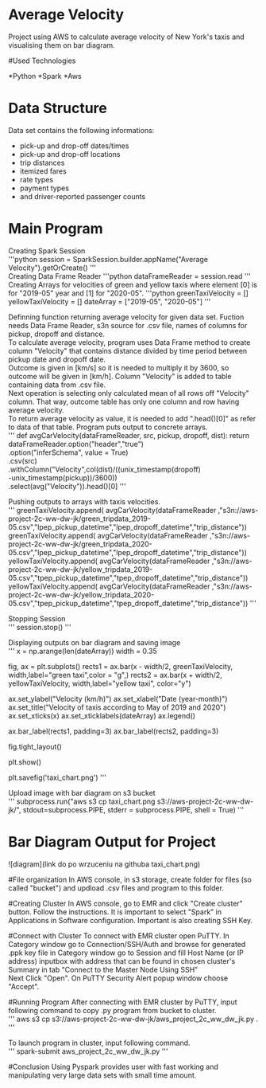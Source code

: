 # Average Velocity
Project using AWS to calculate average velocity of New York's taxis and visualising them on bar diagram.

#Used Technologies

*Python
*Spark
*Aws

# Data Structure
Data set contains the following informations:

* pick-up and drop-off dates/times
* pick-up and drop-off locations
* trip distances
* itemized fares
* rate types
* payment types
* and driver-reported passenger counts

# Main Program
Creating Spark Session  
'''python
session = SparkSession.builder.appName("Average Velocity").getOrCreate()
'''  
Creating Data Frame Reader
'''python
dataFrameReader = session.read
'''
Creating Arrays for velocities of green and yellow taxis where element [0] is for "2019-05" year and [1] for "2020-05".
'''python
greenTaxiVelocity = []
yellowTaxiVelocity = []
dateArray = ["2019-05", "2020-05"]
'''

Definning function returning average velocity for given data set. Fuction needs Data Frame Reader, s3n source for .csv file, names of columns for pickup, dropoff and distance.  
To calculate average velocity, program uses Data Frame method to create column "Velocity" that contains distance divided by time period between pickup date and dropoff date.  
Outcome is given in [km/s] so it is needed to multiply it by 3600, so outcome will be given in [km/h]. Column "Velocity" is added to table containing data from .csv file.  
Next operation is selecting only calculated mean of all rows off "Velocity" column. That way, outcome table has only one column and row having average velocity.  
To return average velocity as value, it is needed to add ".head()[0]" as refer to data of that table. Program puts output to concrete arrays.  
'''
def avgCarVelocity(dataFrameReader, src, pickup, dropoff, dist):
    return dataFrameReader.option("header","true")\
                    .option("inferSchema", value = True)\
                    .csv(src)\
                    .withColumn("Velocity",col(dist)/((unix_timestamp(dropoff)\
                    -unix_timestamp(pickup))/3600))\
                    .select(avg("Velocity")).head()[0]
'''

Pushing outputs to arrays with taxis velocities.  
'''
greenTaxiVelocity.append( avgCarVelocity(dataFrameReader ,"s3n://aws-project-2c-ww-dw-jk/green_tripdata_2019-05.csv","lpep_pickup_datetime","lpep_dropoff_datetime","trip_distance"))
greenTaxiVelocity.append( avgCarVelocity(dataFrameReader ,"s3n://aws-project-2c-ww-dw-jk/green_tripdata_2020-05.csv","lpep_pickup_datetime","lpep_dropoff_datetime","trip_distance"))
yellowTaxiVelocity.append( avgCarVelocity(dataFrameReader ,"s3n://aws-project-2c-ww-dw-jk/yellow_tripdata_2019-05.csv","tpep_pickup_datetime","tpep_dropoff_datetime","trip_distance"))
yellowTaxiVelocity.append( avgCarVelocity(dataFrameReader ,"s3n://aws-project-2c-ww-dw-jk/yellow_tripdata_2020-05.csv","tpep_pickup_datetime","tpep_dropoff_datetime","trip_distance"))
'''

Stopping Session  
'''
session.stop()
'''

Displaying outputs on bar diagram and saving image   
'''
x = np.arange(len(dateArray))
width = 0.35

fig, ax = plt.subplots()
rects1 = ax.bar(x - width/2, greenTaxiVelocity, width,label="green taxi",color = "g",)
rects2 = ax.bar(x + width/2, yellowTaxiVelocity, width,label="yellow taxi", color="y")

ax.set_ylabel("Velocity (km/h)")
ax.set_xlabel("Date (year-month)")
ax.set_title("Velocity of taxis according to May of 2019 and 2020")
ax.set_xticks(x)
ax.set_xticklabels(dateArray)
ax.legend()

ax.bar_label(rects1, padding=3)
ax.bar_label(rects2, padding=3)

fig.tight_layout()

plt.show()

plt.savefig('taxi_chart.png')
'''

Upload image with bar diagram on s3 bucket  
'''
subprocess.run("aws s3 cp taxi_chart.png s3://aws-project-2c-ww-dw-jk/", stdout=subprocess.PIPE, stderr = subprocess.PIPE, shell = True)
'''

# Bar Diagram Output for Project

![diagram](link do po wrzuceniu na githuba taxi_chart.png)

#File organization
In AWS console, in s3 storage, create folder for files (so called "bucket") and updload .csv files and program to this folder.

#Creating Cluster
In AWS console, go to EMR and click "Create cluster" button. Follow the instructions. It is important to select "Spark" in Applications in Software configuration. Important
is also creating SSH Key.

#Connect with Cluster
To connect with EMR cluster open PuTTY. In Category window go to Connection/SSH/Auth and browse for generated .ppk key file
in Category window go to Session and fill Host Name (or IP address) inputbox with address that can be found in chosen cluster's Summary in tab "Connect to the Master Node Using SSH"  
Next Click "Open". On PuTTY Security Alert popup window choose "Accept".

#Running Program
After connecting with EMR cluster by PuTTY, input following command to copy .py program from bucket to cluster.  
'''
aws s3 cp s3://aws-project-2c-ww-dw-jk/aws_project_2c_ww_dw_jk.py .
'''

To launch program in cluster, input following command.  
'''
spark-submit aws_project_2c_ww_dw_jk.py
'''

#Conclusion
Using Pyspark provides user with fast working and manipulating very large data sets with small time amount.
